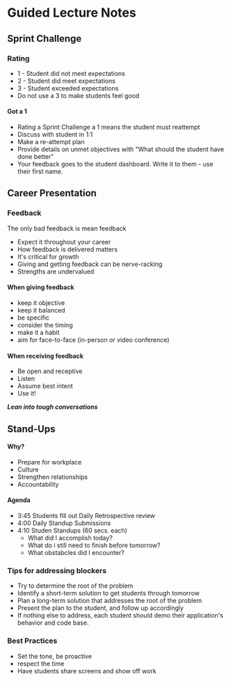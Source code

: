 # Guided Lecture Notes

## Sprint Challenge

### Rating

- 1 - Student did not meet expectations
- 2 - Student did meet expectations
- 3 - Student exceeded expectations
- Do not use a 3 to make students feel good

#### Got a 1

- Rating a Sprint Challenge a 1 means the student must reattempt
- Discuss with student in 1:1
- Make a re-attempt plan
- Provide details on unmet objectives with "What should the student have done better"
- Your feedback goes to the student dashboard. Write it to them - use their first name.

## Career Presentation

### Feedback

The only bad feedback is mean feedback

- Expect it throughout your career
- How feedback is delivered matters
- It's critical for growth
- Giving and getting feedback can be nerve-racking
- Strengths are undervalued

#### When giving feedback

- keep it objective
- keep it balanced
- be specific
- consider the timing
- make it a habit
- aim for face-to-face (in-person or video conference)

#### When receiving feedback

- Be open and receptive
- Listen
- Assume best intent
- Use it!

**_Lean into tough conversations_**

## Stand-Ups

#### Why?

- Prepare for workplace
- Culture
- Strengthen relationships
- Accountability

#### Agenda

- 3:45 Students fill out Daily Retrospective review
- 4:00 Daily Standup Submissions
- 4:10 Studen Standups (60 secs. each)
  - What did I accomplish today?
  - What do i still need to finish before tomorrow?
  - What obstabcles did I encounter?

### Tips for addressing blockers

- Try to determine the root of the problem
- Identify a short-term solution to get students through tomorrow
- Plan a long-term solution that addresses the root of the problem
- Present the plan to the student, and follow up accordingly
- If nothing else to address, each student should demo their application's behavior and code base.

### Best Practices

- Set the tone, be proactive
- respect the time
- Have students share screens and show off work
